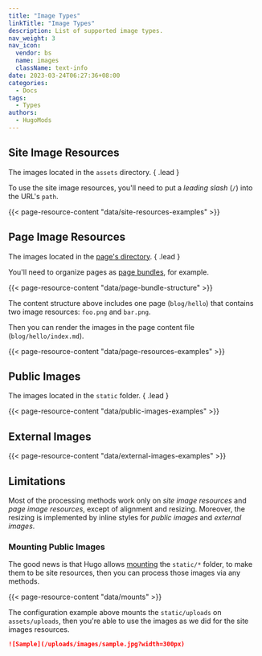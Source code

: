 ```yaml
---
title: "Image Types"
linkTitle: "Image Types"
description: List of supported image types.
nav_weight: 3
nav_icon:
  vendor: bs
  name: images
  className: text-info
date: 2023-03-24T06:27:36+08:00
categories:
  - Docs
tags:
  - Types
authors:
  - HugoMods
---
```


## Site Image Resources

The images located in the `assets` directory.
{ .lead }

To use the site image resources, you'll need to put a _leading slash_ (`/`) into the URL's `path`.

{{< page-resource-content "data/site-resources-examples" >}}

## Page Image Resources

The images located in the [page's directory](https://gohugo.io/content-management/page-resources/).
{ .lead }

You'll need to organize pages as [page bundles](https://gohugo.io/content-management/page-bundles/), for example.

{{< page-resource-content "data/page-bundle-structure" >}}

The content structure above includes one page (`blog/hello`) that contains two image resources: `foo.png` and `bar.png`.

Then you can render the images in the page content file (`blog/hello/index.md`).

{{< page-resource-content "data/page-resources-examples" >}}

## Public Images

The images located in the `static` folder.
{ .lead }

{{< page-resource-content "data/public-images-examples" >}}

## External Images

{{< page-resource-content "data/external-images-examples" >}}

## Limitations

Most of the processing methods work only on _site image resources_ and _page image resources_, except of alignment and resizing.
Moreover, the resizing is implemented by inline styles for _public images_ and _external images_.

### Mounting Public Images

The good news is that Hugo allows [mounting](https://gohugo.io/getting-started/directory-structure/#union-file-system) the `static/*` folder, to make them to be site resources, then you can process those images via any methods.

{{< page-resource-content "data/mounts" >}}

The configuration example above mounts the `static/uploads` on `assets/uploads`, then you're able to use the images as we did for the site images resources.

```markdown
![Sample](/uploads/images/sample.jpg?width=300px)
```
